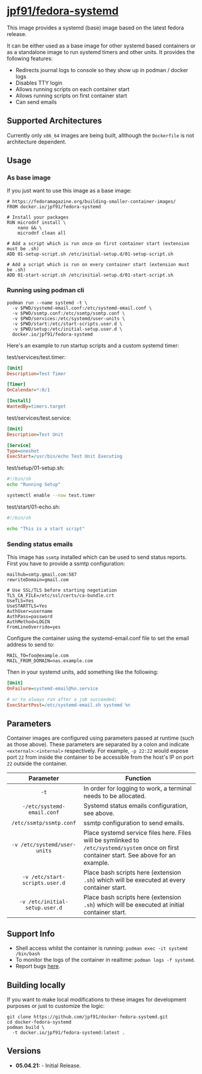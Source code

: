 # [jpf91/fedora-systemd](https://github.com/jpf91/docker-fedora-systemd)

This image provides a systemd (base) image based on the latest fedora release.

It can be either used as a base image for other systemd based containers or as a
standalone image to run systemd timers and other units. It provides the following features:

* Redirects journal logs to console so they show up in podman / docker logs
* Disables TTY login
* Allows running scripts on each container start
* Allows running scripts on first container start
* Can send emails

## Supported Architectures

Currently only `x86_64` images are being built, allthough the `Dockerfile` is not architecture dependent.

## Usage

### As base image

If you just want to use this image as a base image:
```
# https://fedoramagazine.org/building-smaller-container-images/
FROM docker.io/jpf91/fedora-systemd

# Install your packages
RUN microdnf install \
    nano && \
    microdnf clean all

# Add a script which is run once on first container start (extension must be .sh)
ADD 01-setup-script.sh /etc/initial-setup.d/01-setup-script.sh

# Add a script which is run on every container start (extension must be .sh)
ADD 01-start-script.sh /etc/initial-setup.d/01-start-script.sh
```

### Running using podman cli

```
podman run --name systemd -t \
  -v $PWD/systemd-email.conf:/etc/systemd-email.conf \
  -v $PWD/ssmtp.conf:/etc/ssmtp/ssmtp.conf \
  -v $PWD/services:/etc/systemd/user-units \
  -v $PWD/start:/etc/start-scripts.user.d \
  -v $PWD/setup:/etc/initial-setup.user.d \
  docker.io/jpf91/fedora-systemd
```

Here's an example to run startup scripts and a custom systemd timer:

test/services/test.timer:
```ini
[Unit]
Description=Test Timer

[Timer]
OnCalendar=*:0/1

[Install]
WantedBy=timers.target
```

test/services/test.service:
```ini
[Unit]
Description=Test Unit

[Service]
Type=oneshot
ExecStart=/usr/bin/echo Test Unit Executing
```

test/setup/01-setup.sh:
```bash
#!/bin/sh
echo "Running Setup"

systemctl enable --now test.timer
```

test/start/01-echo.sh:
```bash
#!/bin/sh

echo "This is a start script"
```

### Sending status emails

This image has `ssmtp` installed which can be used to send status reports. First you have to provide a ssmtp configuration:
```
mailhub=smtp.gmail.com:587
rewriteDomain=gmail.com

# Use SSL/TLS before starting negotiation
TLS_CA_FILE=/etc/ssl/certs/ca-bundle.crt
UseTLS=Yes
UseSTARTTLS=Yes
AuthUser=username
AuthPass=password
AuthMethod=LOGIN
FromLineOverride=yes
```

Configure the container using the systemd-email.conf file to set the email address to send to:
```
MAIL_TO=foo@example.com
MAIL_FROM_DOMAIN=nas.example.com
```


Then in your systemd units, add something like the following:
```ini
[Unit]
OnFailure=systemd-email@%n.service

# or to always run after a job succeeded:
ExecStartPost=/etc/systemd-email.sh systemd %n
```

## Parameters

Container images are configured using parameters passed at runtime (such as those above). These parameters are separated by a colon and indicate `<external>:<internal>` respectively. For example, `-p 22:22` would expose port `22` from inside the container to be accessible from the host's IP on port `22` outside the container.

| Parameter | Function |
| :----: | --- |
| `-t` | In order for logging to work, a terminal needs to be allocated. |
| `-/etc/systemd-email.conf` | Systemd status emails configuration, see above. |
| `/etc/ssmtp/ssmtp.conf` | ssmtp configuration to send emails. |
| `-v /etc/systemd/user-units` | Place systemd service files here. Files will be symlinked to `/etc/systemd/system` once on first container start. See above for an example. |
| `-v /etc/start-scripts.user.d` | Place bash scripts here (extension `.sh`) which will be executed at every container start. |
| `-v /etc/initial-setup.user.d` | Place bash scripts here (extension `.sh`) which will be executed at initial container start. |

## Support Info

* Shell access whilst the container is running: `podman exec -it systemd /bin/bash`
* To monitor the logs of the container in realtime: `podman logs -f systemd`.
* Report bugs [here](https://github.com/jpf91/docker-fedora-systemd).

## Building locally

If you want to make local modifications to these images for development purposes or just to customize the logic:
```
git clone https://github.com/jpf91/docker-fedora-systemd.git
cd docker-fedora-systemd
podman build \
  -t docker.io/jpf91/fedora-systemd:latest .
```

## Versions

* **05.04.21:** - Initial Release.
